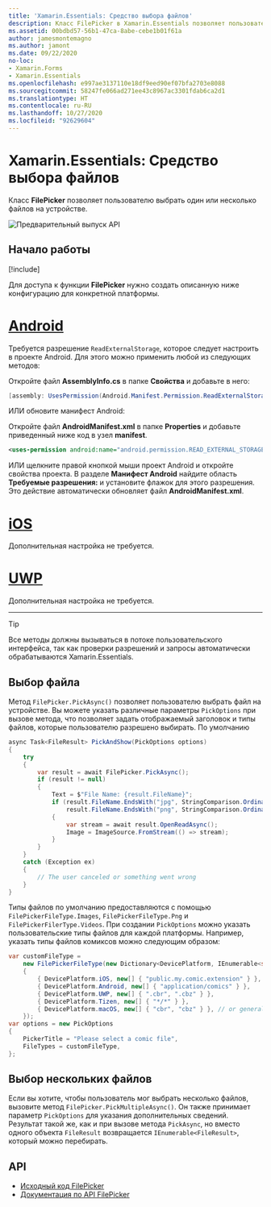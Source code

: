 ```yaml
---
title: 'Xamarin.Essentials: Средство выбора файлов'
description: Класс FilePicker в Xamarin.Essentials позволяет пользователю выбрать один или несколько файлов на устройстве.
ms.assetid: 00bdbd57-56b1-47ca-8abe-cebe1b01f61a
author: jamesmontemagno
ms.author: jamont
ms.date: 09/22/2020
no-loc:
- Xamarin.Forms
- Xamarin.Essentials
ms.openlocfilehash: e997ae3137110e18df9eed90ef07bfa2703e8088
ms.sourcegitcommit: 58247fe066ad271ee43c8967ac3301fdab6ca2d1
ms.translationtype: HT
ms.contentlocale: ru-RU
ms.lasthandoff: 10/27/2020
ms.locfileid: "92629604"
---
```

# <a name="no-locxamarinessentials-file-picker"></a>Xamarin.Essentials: Средство выбора файлов

Класс **FilePicker** позволяет пользователю выбрать один или несколько файлов на устройстве.

![Предварительный выпуск API](~/media/shared/preview.png)

## <a name="get-started"></a>Начало работы

[!include[](~/essentials/includes/get-started.md)]

Для доступа к функции **FilePicker** нужно создать описанную ниже конфигурацию для конкретной платформы.

# <a name="android"></a>[Android](#tab/android)

Требуется разрешение `ReadExternalStorage`, которое следует настроить в проекте Android. Для этого можно применить любой из следующих методов:

Откройте файл **AssemblyInfo.cs** в папке **Свойства** и добавьте в него:

```csharp
[assembly: UsesPermission(Android.Manifest.Permission.ReadExternalStorage)]
```

ИЛИ обновите манифест Android:

Откройте файл **AndroidManifest.xml** в папке **Properties** и добавьте приведенный ниже код в узел **manifest**.

```xml
<uses-permission android:name="android.permission.READ_EXTERNAL_STORAGE" />
```

ИЛИ щелкните правой кнопкой мыши проект Android и откройте свойства проекта. В разделе **Манифест Android** найдите область **Требуемые разрешения:** и установите флажок для этого разрешения. Это действие автоматически обновляет файл **AndroidManifest.xml**.

# <a name="ios"></a>[iOS](#tab/ios)

Дополнительная настройка не требуется.

# <a name="uwp"></a>[UWP](#tab/uwp)

Дополнительная настройка не требуется.

-----

> [!TIP]
> Все методы должны вызываться в потоке пользовательского интерфейса, так как проверки разрешений и запросы автоматически обрабатываются Xamarin.Essentials.

## <a name="pick-file"></a>Выбор файла

Метод `FilePicker.PickAsync()` позволяет пользователю выбрать файл на устройстве. Вы можете указать различные параметры `PickOptions` при вызове метода, что позволяет задать отображаемый заголовок и типы файлов, которые пользователю разрешено выбирать. По умолчанию 

```csharp
async Task<FileResult> PickAndShow(PickOptions options)
{
    try
    {
        var result = await FilePicker.PickAsync();
        if (result != null)
        {
            Text = $"File Name: {result.FileName}";
            if (result.FileName.EndsWith("jpg", StringComparison.OrdinalIgnoreCase) ||
                result.FileName.EndsWith("png", StringComparison.OrdinalIgnoreCase))
            {
                var stream = await result.OpenReadAsync();
                Image = ImageSource.FromStream(() => stream);
            }
        }
    }
    catch (Exception ex)
    {
        // The user canceled or something went wrong
    }
}
```

Типы файлов по умолчанию предоставляются с помощью `FilePickerFileType.Images`, `FilePickerFileType.Png` и `FilePickerFilerType.Videos`. При создании `PickOptions` можно указать пользовательские типы файлов для каждой платформы. Например, указать типы файлов комиксов можно следующим образом:

```csharp
var customFileType =
    new FilePickerFileType(new Dictionary<DevicePlatform, IEnumerable<string>>
    {
        { DevicePlatform.iOS, new[] { "public.my.comic.extension" } }, // or general UTType values
        { DevicePlatform.Android, new[] { "application/comics" } },
        { DevicePlatform.UWP, new[] { ".cbr", ".cbz" } },
        { DevicePlatform.Tizen, new[] { "*/*" } },
        { DevicePlatform.macOS, new[] { "cbr", "cbz" } }, // or general UTType values
    });
var options = new PickOptions
{
    PickerTitle = "Please select a comic file",
    FileTypes = customFileType,
};
```

## <a name="pick-multiple-files"></a>Выбор нескольких файлов

Если вы хотите, чтобы пользователь мог выбрать несколько файлов, вызовите метод `FilePicker.PickMultipleAsync()`. Он также принимает параметр `PickOptions` для указания дополнительных сведений. Результат такой же, как и при вызове метода `PickAsync`, но вместо одного объекта `FileResult` возвращается `IEnumerable<FileResult>`, который можно перебирать.

## <a name="api"></a>API

- [Исходный код FilePicker](https://github.com/xamarin/Essentials/tree/main/Xamarin.Essentials/FilePicker)
- [Документация по API FilePicker](xref:Xamarin.Essentials.FilePicker)
